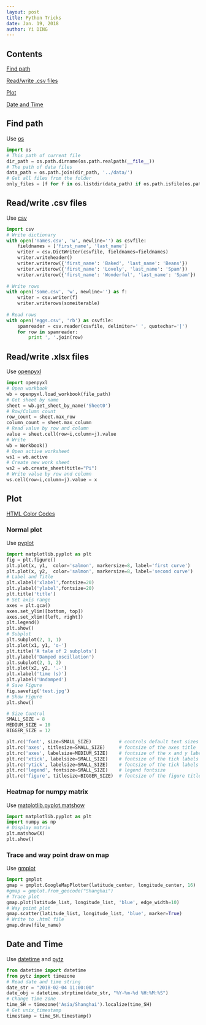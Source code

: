 ```yaml
---
layout: post
title: Python Tricks
date: Jan. 19, 2018
author: Yi DING
---
```




## Contents

[Find path](#find-path)

[Read/write .csv files](#readwrite-csv-files)

[Plot](#plot)

[Date and Time](#date-and-time) 




## Find path

Use [os](https://docs.python.org/3/library/os.html)

``` python
import os
# This path of current file
dir_path = os.path.dirname(os.path.realpath(__file__))
# The path of data files
data_path = os.path.join(dir_path, '../data/')
# Get all files from the folder
only_files = [f for f in os.listdir(data_path) if os.path.isfile(os.path.join(data_path, f))]

```

## Read/write .csv files

Use [csv](https://docs.python.org/3/library/csv.html)

``` python
import csv
# Write dictionary
with open('names.csv', 'w', newline='') as csvfile:
    fieldnames = ['first_name', 'last_name']
    writer = csv.DictWriter(csvfile, fieldnames=fieldnames)
    writer.writeheader()
    writer.writerow({'first_name': 'Baked', 'last_name': 'Beans'})
    writer.writerow({'first_name': 'Lovely', 'last_name': 'Spam'})
    writer.writerow({'first_name': 'Wonderful', 'last_name': 'Spam'})
    
# Write rows
with open('some.csv', 'w', newline='') as f:
    writer = csv.writer(f)
    writer.writerows(someiterable)
   
# Read rows
with open('eggs.csv', 'rb') as csvfile:
    spamreader = csv.reader(csvfile, delimiter=' ', quotechar='|')
    for row in spamreader:
        print ', '.join(row)
```

## Read/write .xlsx files
Use [openpyxl](https://openpyxl.readthedocs.io/en/default/)

``` python
import openpyxl
# Open workbook
wb = openpyxl.load_workbook(file_path)
# Get sheet by name
sheet = wb.get_sheet_by_name('Sheet0')
# Row/Column count
row_count = sheet.max_row
column_count = sheet.max_column
# Read value by row and column
value = sheet.cell(row=i,column=j).value
# Write
wb = Workbook()
# Open active worksheet
ws1 = wb.active
# Create new work sheet
ws2 = wb.create_sheet(title="Pi")
# Write value by row and column
ws.cell(row=i,column=j).value = x
```

## Plot 
[HTML Color Codes](https://htmlcolorcodes.com/)

### Normal plot

Use [pyplot](https://matplotlib.org/users/pyplot_tutorial.html)

```python
import matplotlib.pyplot as plt
fig = plt.figure()
plt.plot(x, y1,  color='salmon', markersize=8, label='first curve')
plt.plot(x, y2,  color='salmon', markersize=8, label='second curve')
# Label and Title
plt.xlabel('xlabel',fontsize=20)
plt.ylabel('ylabel',fontsize=20)
plt.title('title')
# Set axis range
axes = plt.gca()
axes.set_ylim([bottom, top])
axes.set_xlim([left, right])
plt.legend()
plt.show()
# Subplot
plt.subplot(2, 1, 1)
plt.plot(x1, y1, 'o-')
plt.title('A tale of 2 subplots')
plt.ylabel('Damped oscillation')
plt.subplot(2, 1, 2)
plt.plot(x2, y2, '.-')
plt.xlabel('time (s)')
plt.ylabel('Undamped')
# Save Figure
fig.savefig('test.jpg')
# Show Figure
plt.show()

# Size Control
SMALL_SIZE = 8
MEDIUM_SIZE = 10
BIGGER_SIZE = 12

plt.rc('font', size=SMALL_SIZE)          # controls default text sizes
plt.rc('axes', titlesize=SMALL_SIZE)     # fontsize of the axes title
plt.rc('axes', labelsize=MEDIUM_SIZE)    # fontsize of the x and y labels
plt.rc('xtick', labelsize=SMALL_SIZE)    # fontsize of the tick labels
plt.rc('ytick', labelsize=SMALL_SIZE)    # fontsize of the tick labels
plt.rc('legend', fontsize=SMALL_SIZE)    # legend fontsize
plt.rc('figure', titlesize=BIGGER_SIZE)  # fontsize of the figure title
```

### Heatmap for numpy matrix
Use [matplotlib.pyplot.matshow](https://matplotlib.org/api/_as_gen/matplotlib.pyplot.matshow.html)

``` python
import matplotlib.pyplot as plt
import numpy as np
# Display matrix
plt.matshow(X)
plt.show()
```

### Trace and way point draw on map

Use [gmplot](https://github.com/vgm64/gmplot)


``` python
import gmplot
gmap = gmplot.GoogleMapPlotter(latitude_center, longitude_center, 16)
#gmap = gmplot.from_geocode("Shanghai")
# Trace plot
gmap.plot(latitude_list, longitude_list, 'blue', edge_width=10)
# Way point plot
gmap.scatter(latitude_list, longitude_list, 'blue', marker=True)
# Write to .html file
gmap.draw(file_name)
```

## Date and Time

Use [datetime](https://docs.python.org/3/library/datetime.html) and [pytz](https://www.saltycrane.com/blog/2009/05/converting-time-zones-datetime-objects-python/)

``` python
from datetime import datetime
from pytz import timezone
# Read date and time string
date_str = "2018-02-04 11:00:00"
date_obj = datetime.strptime(date_str, "%Y-%m-%d %H:%M:%S")
# Change time zone
time_SH = timezone('Asia/Shanghai').localize(time_SH)
# Get unix_timestamp
timestamp = time_SH.timestamp()
```

